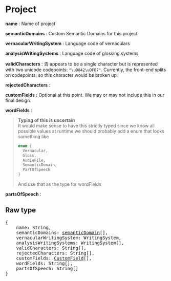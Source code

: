 # Project

**name** : Name of project

**semanticDomains** : Custom Semantic Domains for this project

**vernacularWritingSystem** : Language code of vernaculars

**analysisWritingSystems** : Language code of glossing systems

**validCharacters** : 𠮷 appears to be a single character but is represented with two unicode codepoints: `"\uD842\uDFB7"`. Currently, the front-end splits on codepoints, so this character would be broken up.

**rejectedCharacters** :

**customFields** : Optional at this point. We may or may not include this in our final design.

**wordFields** :

> **Typing of this is uncertain**  
> It would make sense to have this strictly typed since we know
> all possible values at runtime we should probably add a enum that looks
> something like
>
> ```typescript
> enum {
>   Vernacular,
>   Gloss,
>   AudioFile,
>   SemanticDomain,
>   PartOfSpeech
> }
> ```
>
> And use that as the type for wordFields

**partsOfSpeech** :

## Raw type

<pre>
{
    name: String,
    semanticDomains: <a href=words/semanticDomain.md>semanticDomain</a>[],
    vernacularWritingSystem: WritingSystem,
    analysisWritingSystems: WritingSystem[],
    validCharacters: String[],
    rejectedCharacters: String[],
    customFields: <a href=customField.md>CustomField</a>[],
    wordFields: String[],
    partsOfSpeech: String[]
}
</pre>

